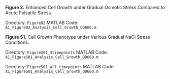 **Figure 2.** Enhanced Cell Growth under Gradual Osmotic Stress Compared to Acute Pulsatile Stress.

Directory: `Figure02`
MATLAB Code: `A1_Figure02_Analysis_Cell_Growth_OD600.m`

**Figure S1.** Cell Growth Phenotype under Various Gradual NaCl Stress Conditions.

Directory: `FigureS01_3timepoints`
MATLAB Code: `A1_FigureS01_Analysis_Cell_Growth_OD600.m`

Directory: `FigureS01_all_timepoints`
MATLAB Code: `A1_FigureS01_Analysis_Cell_Growth_OD600.m`
